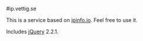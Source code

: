 #ip.vettig.se

This is a service based on [ipinfo.io](http://ipinfo.io). Feel free to use it.

Includes [jQuery](http://jquery.com) 2.2.1.

